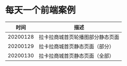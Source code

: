 # 每天一个前端案例

| 时间     | 描述                             |
| -------- | -------------------------------- |
| 20200128 | 拉卡拉商城首页轮播图部分静态页面 |
| 20200129 | 拉卡拉商城首页静态页面（部分）   |
| 20200130 | 拉卡拉商城首页静态页面（全部）   |

